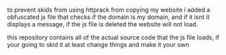to prevent skids from using httprack from copying my website i added a obfuscated js file that checks if the domain is my domain, and if it isnt it displays a message, if the js file is deleted the website will not load. 

this repository contains all of the actual source code that the js file loads, if your going to skid it at least change things and make it your own
